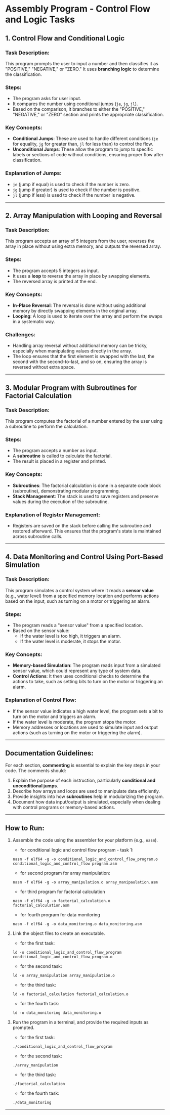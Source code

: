 # Assembly Program - Control Flow and Logic Tasks

## 1. Control Flow and Conditional Logic

### Task Description:
This program prompts the user to input a number and then classifies it as "POSITIVE," "NEGATIVE," or "ZERO." It uses **branching logic** to determine the classification.

### Steps:
- The program asks for user input.
- It compares the number using conditional jumps (`je`, `jg`, `jl`).
- Based on the comparison, it branches to either the "POSITIVE," "NEGATIVE," or "ZERO" section and prints the appropriate classification.
  
### Key Concepts:
- **Conditional Jumps**: These are used to handle different conditions (`je` for equality, `jg` for greater than, `jl` for less than) to control the flow.
- **Unconditional Jumps**: These allow the program to jump to specific labels or sections of code without conditions, ensuring proper flow after classification.

### Explanation of Jumps:
- `je` (jump if equal) is used to check if the number is zero.
- `jg` (jump if greater) is used to check if the number is positive.
- `jl` (jump if less) is used to check if the number is negative.

---

## 2. Array Manipulation with Looping and Reversal

### Task Description:
This program accepts an array of 5 integers from the user, reverses the array in place without using extra memory, and outputs the reversed array.

### Steps:
- The program accepts 5 integers as input.
- It uses a **loop** to reverse the array in place by swapping elements.
- The reversed array is printed at the end.

### Key Concepts:
- **In-Place Reversal**: The reversal is done without using additional memory by directly swapping elements in the original array.
- **Looping**: A loop is used to iterate over the array and perform the swaps in a systematic way.

### Challenges:
- Handling array reversal without additional memory can be tricky, especially when manipulating values directly in the array.
- The loop ensures that the first element is swapped with the last, the second with the second-to-last, and so on, ensuring the array is reversed without extra space.

---

## 3. Modular Program with Subroutines for Factorial Calculation

### Task Description:
This program computes the factorial of a number entered by the user using a subroutine to perform the calculation.

### Steps:
- The program accepts a number as input.
- A **subroutine** is called to calculate the factorial.
- The result is placed in a register and printed.

### Key Concepts:
- **Subroutines**: The factorial calculation is done in a separate code block (subroutine), demonstrating modular programming.
- **Stack Management**: The stack is used to save registers and preserve values during the execution of the subroutine.

### Explanation of Register Management:
- Registers are saved on the stack before calling the subroutine and restored afterward. This ensures that the program's state is maintained across subroutine calls.
  
---

## 4. Data Monitoring and Control Using Port-Based Simulation

### Task Description:
This program simulates a control system where it reads a **sensor value** (e.g., water level) from a specified memory location and performs actions based on the input, such as turning on a motor or triggering an alarm.

### Steps:
- The program reads a "sensor value" from a specified location.
- Based on the sensor value:
  - If the water level is too high, it triggers an alarm.
  - If the water level is moderate, it stops the motor.

### Key Concepts:
- **Memory-based Simulation**: The program reads input from a simulated sensor value, which could represent any type of system data.
- **Control Actions**: It then uses conditional checks to determine the actions to take, such as setting bits to turn on the motor or triggering an alarm.

### Explanation of Control Flow:
- If the sensor value indicates a high water level, the program sets a bit to turn on the motor and triggers an alarm.
- If the water level is moderate, the program stops the motor.
- Memory addresses or locations are used to simulate input and output actions (such as turning on the motor or triggering the alarm).

---

## Documentation Guidelines:

For each section, **commenting** is essential to explain the key steps in your code. The comments should:
1. Explain the purpose of each instruction, particularly **conditional and unconditional jumps**.
2. Describe how arrays and loops are used to manipulate data efficiently.
3. Provide insights into how **subroutines** help in modularizing the program.
4. Document how data input/output is simulated, especially when dealing with control programs or memory-based actions.

---

## How to Run:
1. Assemble the code using the assembler for your platform (e.g., `nasm`).
   -    for conditional logic and control flow program - task 1:
   ```
   nasm -f elf64 -g -o conditional_logic_and_control_flow_program.o conditional_logic_and_control_flow program.asm
   ```
   
   -    for second program for array manipulation:
   ```
   nasm -f elf64 -g -o array_manipulation.o array_manipaulation.asm
   ```
   
   -    for third program for factorial calculation
   ```
   nasm -f elf64 -g -o factorial_calculation.o factorial_calculation.asm
   ```
   
   -    for fourth program for data monitoring
   ```
   nasm -f elf64 -g -o data_monitoring.o data_monitoring.asm
   ```
   
3. Link the object files to create an executable.

   -   for the first task:
     
    ```
    ld -o conditional_logic_and_control_flow_program conditional_logic_and_control_flow_program.o
    ```

    -   for the second task:
      
    ```
    ld -o array_manipulation array_manipulation.o
    ```

    -   for the third task:
      
    ```
    ld -o factorial_calculation factorial_calculation.o
    ```

    -   for the fourth task:
      
    ```
    ld -o data_monitoring data_monitoring.o
    ```

5. Run the program in a terminal, and provide the required inputs as prompted.

   -   for the first task:
     
   ```
   ./conditional_logic_and_control_flow_program
   ```

   -   for the second task:
     
   ```
   ./array_manipulation
   ```

   -   for the third task:
   
   ```
   ./factorial_calculation
   ```

   -   for the fourth task:
     
   ```
   ./data_monitoring
   ```
   

---

